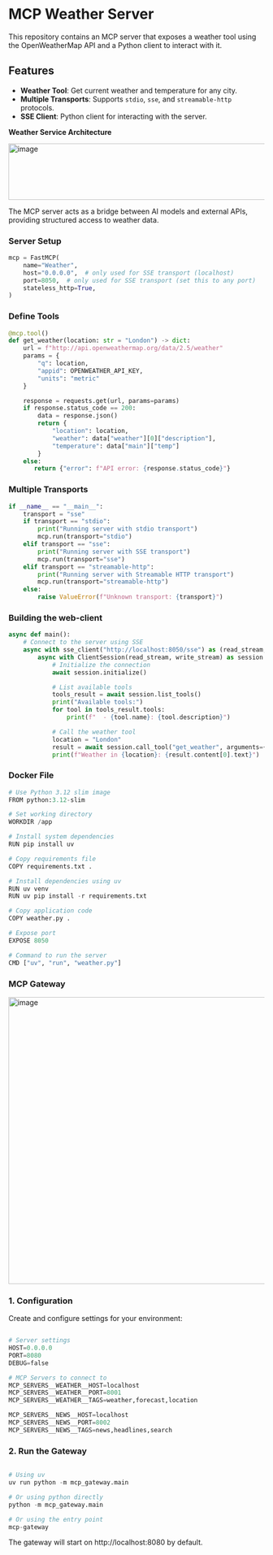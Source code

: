 # MCP Weather Server
This repository contains an MCP server that exposes a weather tool using the OpenWeatherMap API and a Python client to interact with it.


## Features

- **Weather Tool**: Get current weather and temperature for any city.
- **Multiple Transports**: Supports `stdio`, `sse`, and `streamable-http` protocols.
- **SSE Client**: Python client for interacting with the server.

**Weather Service Architecture**

<img width="877" height="111" alt="image" src="https://github.com/user-attachments/assets/9839bf50-0675-4d15-b7c4-6803051d041f" />


The MCP server acts as a bridge between AI models and external APIs, providing structured access to weather data.

### Server Setup
```python
mcp = FastMCP(
    name="Weather",
    host="0.0.0.0",  # only used for SSE transport (localhost)
    port=8050,  # only used for SSE transport (set this to any port)
    stateless_http=True,
)
```
### Define Tools
```python
@mcp.tool()
def get_weather(location: str = "London") -> dict:
    url = f"http://api.openweathermap.org/data/2.5/weather"
    params = {
        "q": location,
        "appid": OPENWEATHER_API_KEY,
        "units": "metric"
    }

    response = requests.get(url, params=params)
    if response.status_code == 200:
        data = response.json()
        return {
            "location": location,
            "weather": data["weather"][0]["description"],
            "temperature": data["main"]["temp"]
        }
    else:
       return {"error": f"API error: {response.status_code}"}
   ```

### Multiple Transports
```python
if __name__ == "__main__":
    transport = "sse"
    if transport == "stdio":
        print("Running server with stdio transport")
        mcp.run(transport="stdio")
    elif transport == "sse":
        print("Running server with SSE transport")
        mcp.run(transport="sse")
    elif transport == "streamable-http":
        print("Running server with Streamable HTTP transport")
        mcp.run(transport="streamable-http")
    else:
        raise ValueError(f"Unknown transport: {transport}")
```

### Building the web-client
```python
async def main():
    # Connect to the server using SSE
    async with sse_client("http://localhost:8050/sse") as (read_stream, write_stream):
        async with ClientSession(read_stream, write_stream) as session:
            # Initialize the connection
            await session.initialize()

            # List available tools
            tools_result = await session.list_tools()
            print("Available tools:")
            for tool in tools_result.tools:
                print(f"  - {tool.name}: {tool.description}")

            # Call the weather tool
            location = "London"
            result = await session.call_tool("get_weather", arguments={"location": location})
            print(f"Weather in {location}: {result.content[0].text}")
```
### Docker File
```python
# Use Python 3.12 slim image
FROM python:3.12-slim

# Set working directory
WORKDIR /app

# Install system dependencies
RUN pip install uv

# Copy requirements file
COPY requirements.txt .

# Install dependencies using uv
RUN uv venv
RUN uv pip install -r requirements.txt

# Copy application code
COPY weather.py .

# Expose port
EXPOSE 8050

# Command to run the server
CMD ["uv", "run", "weather.py"]

```
### MCP Gateway

<img width="620" height="565" alt="image" src="https://github.com/user-attachments/assets/2c72673b-8c7f-441b-aaea-7b5f350861f7" />


### 1. Configuration
Create and configure settings for your environment:

```python

# Server settings
HOST=0.0.0.0
PORT=8080
DEBUG=false

# MCP Servers to connect to
MCP_SERVERS__WEATHER__HOST=localhost
MCP_SERVERS__WEATHER__PORT=8001
MCP_SERVERS__WEATHER__TAGS=weather,forecast,location

MCP_SERVERS__NEWS__HOST=localhost
MCP_SERVERS__NEWS__PORT=8002
MCP_SERVERS__NEWS__TAGS=news,headlines,search

```
### 2. Run the Gateway

```python

# Using uv
uv run python -m mcp_gateway.main

# Or using python directly
python -m mcp_gateway.main

# Or using the entry point
mcp-gateway

```
The gateway will start on http://localhost:8080 by default.
